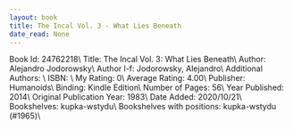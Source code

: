 ```yaml
---
layout: book
title: The Incal Vol. 3 - What Lies Beneath
date_read: None
---
```


Book Id: 24762218\ 
Title: The Incal Vol. 3: What Lies Beneath\ 
Author: Alejandro Jodorowsky\ 
Author l-f: Jodorowsky, Alejandro\ 
Additional Authors: \ 
ISBN: \ 
My Rating: 0\ 
Average Rating: 4.00\ 
Publisher: Humanoids\ 
Binding: Kindle Edition\ 
Number of Pages: 56\ 
Year Published: 2014\ 
Original Publication Year: 1983\ 
Date Added: 2020/10/21\ 
Bookshelves: kupka-wstydu\ 
Bookshelves with positions: kupka-wstydu (#1965)\ 

